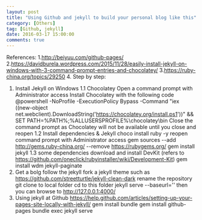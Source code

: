 ```yaml
---
layout: post
title: "Using Github and jekyll to build your personal blog like this"
category: [Others]
tag: [Github, jekyll]
date: 2016-03-17 15:00:00
comments: true
---
```




References:
1.http://beiyuu.com/github-pages/
2.https://davidburela.wordpress.com/2015/11/28/easily-install-jekyll-on-windows-with-3-command-prompt-entries-and-chocolatey/
3.https://ruby-china.org/topics/29250
4.
Step by step:
1. Install Jekyll on Windows
	1.1 Chocolatey
		Open a command prompt with Administrator access
		Install Chocolatey with the following code
			@powershell -NoProfile -ExecutionPolicy Bypass -Command "iex ((new-object net.webclient).DownloadString('https://chocolatey.org/install.ps1'))" && SET PATH=%PATH%;%ALLUSERSPROFILE%\chocolatey\bin
		Close the command prompt as Chocolatey will not be available until you close and reopen
	1.2 Install dependencies & Jekyll
		choco install ruby -y
		reopen command prompt with Administrator access
		gem sources --add http://gems.ruby-china.org/ --remove https://rubygems.org/
		gem install jekyll
	1.3 some dependencies
		download and install DevKit (refers to https://github.com/oneclick/rubyinstaller/wiki/Development-Kit)
		gem install wdm jekyll-paginate
2. Get a bolg follow the jekyll
	fork a jekyll theme such as https://github.com/streetturtle/jekyll-clean-dark
	rename the repository
	git clone to local folder
	cd to this folder
	jekyll serve --baseurl=''
	then you can browse to http://127.0.0.1:4000/
3. Using jekyll at Github
	https://help.github.com/articles/setting-up-your-pages-site-locally-with-jekyll/
	gem install bundle
	gem install github-pages
	bundle exec jekyll serve
	